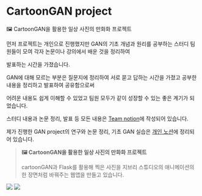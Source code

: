 # CartoonGAN project
🖼 CartoonGAN을 활용한 일상 사진의 만화화 프로젝트

먼저 프로젝트는 개인으로 진행했지만 GAN의 기초 개념과 원리를 공부하는 스터디 팀원들이 모여 각자 논문이나 강의에서 배운 것을 정리하여

발표하는 시간을 가졌습니다. 

GAN에 대해 모르는 부분은 질문지에 정리하여 서로 묻고 답하는 시간을 가졌고 공부한 내용을 정리하고 발표하여 공유함으로써 

어려운 내용도 쉽게 이해할 수 있었고 팀원 모두가 같이 성장할 수 있는 좋은 계기가 되었습니다.

스터디 내용과 논문 정리, 발표 등 모든 내용은 [Team notion](https://www.notion.so/Team-Project-3-GAN-a49960e2bbae4bc39cb3834d4761716b)에 작성되어 있습니다.

제가 진행한 GAN project의 연구와 논문 정리, 기초 GAN 실습은 [개인 노션](https://www.notion.so/5acc75eb43c648068735460db62b7080?v=56314af0e727434e87152b9c8aa95758)에 정리되어 있습니다.



> **🖼 CartoonGAN을 활용한 일상 사진의 만화화 프로젝트**
> 
> cartoonGAN과 Flask를 활용해 찍은 사진을 지브리 스튜디오의 애니메이션의 한 장면처럼 바꿔주는 웹앱을 만들고 있습니다.


<img src="https://user-images.githubusercontent.com/18055781/121482757-63eda580-ca08-11eb-8111-8b5a6f8ec290.gif">



<img src="https://user-images.githubusercontent.com/18055781/121298617-249f5600-c92f-11eb-9796-86292c7e7b2f.png">


